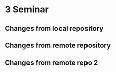 # 3 Seminar 

## Changes from local repository

## Changes from remote repository

## Changes from remote repo 2
